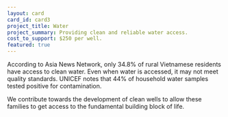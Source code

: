```yaml
---
layout: card
card_id: card3
project_title: Water
project_summary: Providing clean and reliable water access.
cost_to_support: $250 per well.
featured: true
---
```

<p>According to Asia News Network, only 34.8% of rural Vietnamese residents have access to clean water. Even when water is accessed, it may not meet quality standards. UNICEF notes that 44% of household water samples tested positive for contamination.</p>

<p>We contribute towards the development of clean wells to allow these families to get access to the fundamental building block of life.</p>
